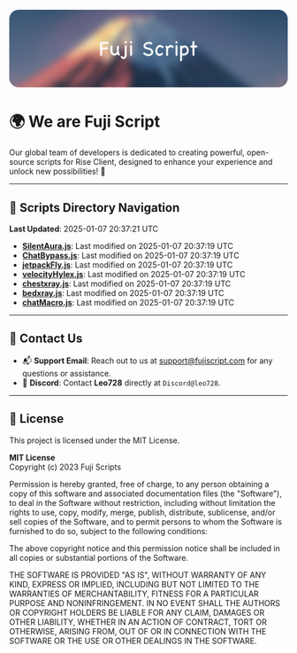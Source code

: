 ![Banner](.github/b.webp)

# 🌍 **We are Fuji Script**

Our global team of developers is dedicated to creating powerful, open-source scripts for Rise Client, designed to enhance your experience and unlock new possibilities! 🌟

---
<!-- SCRIPTS_NAVIGATION_START -->
## 📂 **Scripts Directory Navigation**

**Last Updated**: 2025-01-07 20:37:21 UTC

- **[SilentAura.js](scripts/SilentAura.js)**: Last modified on 2025-01-07 20:37:19 UTC
- **[ChatBypass.js](scripts/ChatBypass.js)**: Last modified on 2025-01-07 20:37:19 UTC
- **[jetpackFly.js](scripts/jetpackFly.js)**: Last modified on 2025-01-07 20:37:19 UTC
- **[velocityHylex.js](scripts/velocityHylex.js)**: Last modified on 2025-01-07 20:37:19 UTC
- **[chestxray.js](scripts/chestxray.js)**: Last modified on 2025-01-07 20:37:19 UTC
- **[bedxray.js](scripts/bedxray.js)**: Last modified on 2025-01-07 20:37:19 UTC
- **[chatMacro.js](scripts/chatMacro.js)**: Last modified on 2025-01-07 20:37:19 UTC

<!-- SCRIPTS_NAVIGATION_END -->

---

## 💬 **Contact Us**  
- 📬 **Support Email**: Reach out to us at [support@fujiscript.com](mailto:support@fujiscript.com) for any questions or assistance.  
- 💬 **Discord**: Contact **Leo728** directly at `Discord@leo728`.

---

## 📜 **License**

This project is licensed under the MIT License.  

**MIT License**  
Copyright (c) 2023 Fuji Scripts  

Permission is hereby granted, free of charge, to any person obtaining a copy of this software and associated documentation files (the "Software"), to deal in the Software without restriction, including without limitation the rights to use, copy, modify, merge, publish, distribute, sublicense, and/or sell copies of the Software, and to permit persons to whom the Software is furnished to do so, subject to the following conditions:  

The above copyright notice and this permission notice shall be included in all copies or substantial portions of the Software.  

THE SOFTWARE IS PROVIDED "AS IS", WITHOUT WARRANTY OF ANY KIND, EXPRESS OR IMPLIED, INCLUDING BUT NOT LIMITED TO THE WARRANTIES OF MERCHANTABILITY, FITNESS FOR A PARTICULAR PURPOSE AND NONINFRINGEMENT. IN NO EVENT SHALL THE AUTHORS OR COPYRIGHT HOLDERS BE LIABLE FOR ANY CLAIM, DAMAGES OR OTHER LIABILITY, WHETHER IN AN ACTION OF CONTRACT, TORT OR OTHERWISE, ARISING FROM, OUT OF OR IN CONNECTION WITH THE SOFTWARE OR THE USE OR OTHER DEALINGS IN THE SOFTWARE.  
